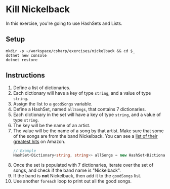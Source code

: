 # Kill Nickelback

In this exercise, you're going to use HashSets and Lists.

## Setup

```
mkdir -p ~/workspace/csharp/exercises/nickelback && cd $_
dotnet new console
dotnet restore
```

## Instructions

1. Define a list of dictionaries.
1. Each dictionary will have a key of type `string`, and a value of type `string`.
1. Assign the list to a `goodSongs` variable.
1. Define a HashSet, named `allSongs`, that contains 7 dictionaries.
1. Each dictionary in the set will have a key of type `string`, and a value of type `string`.
1. The key will be the name of an artist.
1. The value will be the name of a song by that artist. Make sure that some of the songs are from the band Nickelback. You can see a [list of their greatest hits](https://www.amazon.com/Best-Nickelback-1/dp/B00FFERTUK/) on Amazon.
    ```cs
    // Example
    HashSet<Dictionary<string, string>> allSongs = new HashSet<Dictionary<string, string>>();
    ```
1. Once the set is populated with 7 dictionaries, iterate over the set of songs, and check if the band name is "Nickelback".
1. If the band is **not** Nickelback, then add it to the `goodSongs` list.
1. Uee another `foreach` loop to print out all the good songs.

